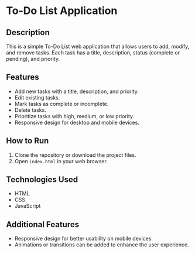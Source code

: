 # To-Do List Application

## Description
This is a simple To-Do List web application that allows users to add, modify, and remove tasks. Each task has a title, description, status (complete or pending), and priority.

## Features
- Add new tasks with a title, description, and priority.
- Edit existing tasks.
- Mark tasks as complete or incomplete.
- Delete tasks.
- Prioritize tasks with high, medium, or low priority.
- Responsive design for desktop and mobile devices.

## How to Run
1. Clone the repository or download the project files.
2. Open `index.html` in your web browser.

## Technologies Used
- HTML
- CSS
- JavaScript

## Additional Features
- Responsive design for better usability on mobile devices.
- Animations or transitions can be added to enhance the user experience.

